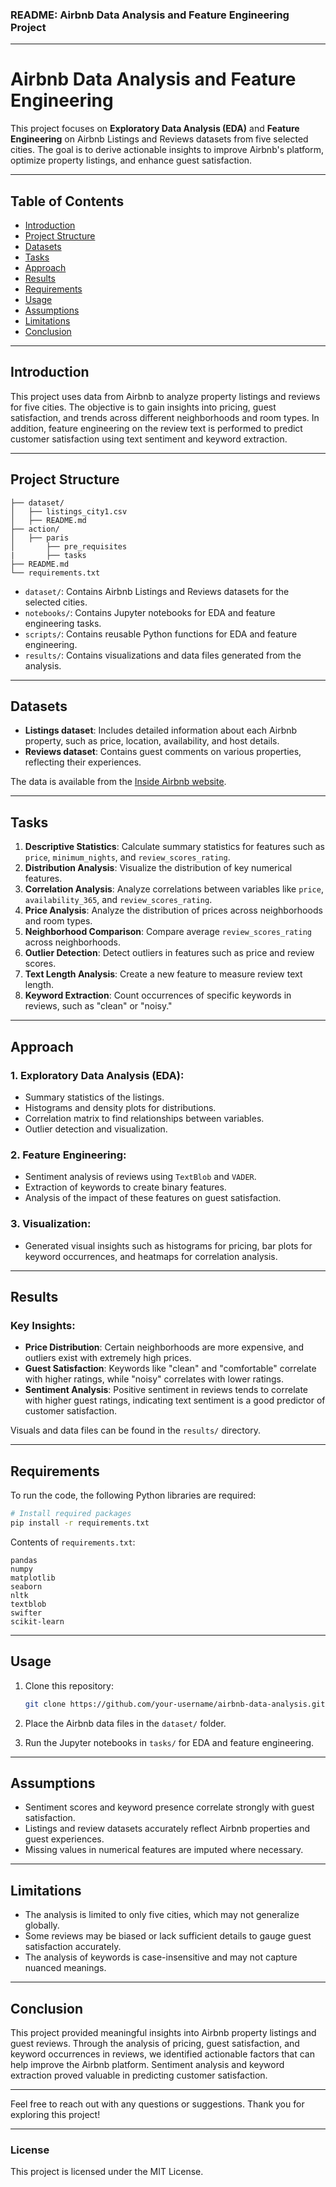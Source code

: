 ### README: Airbnb Data Analysis and Feature Engineering Project

---

# Airbnb Data Analysis and Feature Engineering

This project focuses on **Exploratory Data Analysis (EDA)** and **Feature Engineering** on Airbnb Listings and Reviews datasets from five selected cities. The goal is to derive actionable insights to improve Airbnb's platform, optimize property listings, and enhance guest satisfaction.

---

## Table of Contents

- [Introduction](#introduction)
- [Project Structure](#project-structure)
- [Datasets](#datasets)
- [Tasks](#tasks)
- [Approach](#approach)
- [Results](#results)
- [Requirements](#requirements)
- [Usage](#usage)
- [Assumptions](#assumptions)
- [Limitations](#limitations)
- [Conclusion](#conclusion)

---

## Introduction

This project uses data from Airbnb to analyze property listings and reviews for five cities. The objective is to gain insights into pricing, guest satisfaction, and trends across different neighborhoods and room types. In addition, feature engineering on the review text is performed to predict customer satisfaction using text sentiment and keyword extraction.

---
## Project Structure
 
```
├── dataset/
│   ├── listings_city1.csv
│   ├── README.md
├── action/
│   ├── paris
│       ├── pre_requisites
|       ├── tasks
├── README.md
└── requirements.txt
```
 
- `dataset/`: Contains Airbnb Listings and Reviews datasets for the selected cities.
- `notebooks/`: Contains Jupyter notebooks for EDA and feature engineering tasks.
- `scripts/`: Contains reusable Python functions for EDA and feature engineering.
- `results/`: Contains visualizations and data files generated from the analysis.
 
---

## Datasets

- **Listings dataset**: Includes detailed information about each Airbnb property, such as price, location, availability, and host details.
- **Reviews dataset**: Contains guest comments on various properties, reflecting their experiences.

The data is available from the [Inside Airbnb website](http://insideairbnb.com/get-the-data.html).

---

## Tasks

1. **Descriptive Statistics**: Calculate summary statistics for features such as `price`, `minimum_nights`, and `review_scores_rating`.
2. **Distribution Analysis**: Visualize the distribution of key numerical features.
3. **Correlation Analysis**: Analyze correlations between variables like `price`, `availability_365`, and `review_scores_rating`.
4. **Price Analysis**: Analyze the distribution of prices across neighborhoods and room types.
5. **Neighborhood Comparison**: Compare average `review_scores_rating` across neighborhoods.
6. **Outlier Detection**: Detect outliers in features such as price and review scores.
7. **Text Length Analysis**: Create a new feature to measure review text length.
8. **Keyword Extraction**: Count occurrences of specific keywords in reviews, such as "clean" or "noisy."

---

## Approach

### 1. **Exploratory Data Analysis (EDA)**:
   - Summary statistics of the listings.
   - Histograms and density plots for distributions.
   - Correlation matrix to find relationships between variables.
   - Outlier detection and visualization.

### 2. **Feature Engineering**:
   - Sentiment analysis of reviews using `TextBlob` and `VADER`.
   - Extraction of keywords to create binary features.
   - Analysis of the impact of these features on guest satisfaction.

### 3. **Visualization**:
   - Generated visual insights such as histograms for pricing, bar plots for keyword occurrences, and heatmaps for correlation analysis.

---

## Results

### Key Insights:

- **Price Distribution**: Certain neighborhoods are more expensive, and outliers exist with extremely high prices.
- **Guest Satisfaction**: Keywords like "clean" and "comfortable" correlate with higher ratings, while "noisy" correlates with lower ratings.
- **Sentiment Analysis**: Positive sentiment in reviews tends to correlate with higher guest ratings, indicating text sentiment is a good predictor of customer satisfaction.
  
Visuals and data files can be found in the `results/` directory.

---

## Requirements

To run the code, the following Python libraries are required:

```bash
# Install required packages
pip install -r requirements.txt
```

Contents of `requirements.txt`:

```
pandas
numpy
matplotlib
seaborn
nltk
textblob
swifter
scikit-learn
```

---

## Usage

1. Clone this repository:
   ```bash
   git clone https://github.com/your-username/airbnb-data-analysis.git
   ```

2. Place the Airbnb data files in the `dataset/` folder.

3. Run the Jupyter notebooks in `tasks/` for EDA and feature engineering.


---

## Assumptions

- Sentiment scores and keyword presence correlate strongly with guest satisfaction.
- Listings and review datasets accurately reflect Airbnb properties and guest experiences.
- Missing values in numerical features are imputed where necessary.

---

## Limitations

- The analysis is limited to only five cities, which may not generalize globally.
- Some reviews may be biased or lack sufficient details to gauge guest satisfaction accurately.
- The analysis of keywords is case-insensitive and may not capture nuanced meanings.

---

## Conclusion

This project provided meaningful insights into Airbnb property listings and guest reviews. Through the analysis of pricing, guest satisfaction, and keyword occurrences in reviews, we identified actionable factors that can help improve the Airbnb platform. Sentiment analysis and keyword extraction proved valuable in predicting customer satisfaction.

---

Feel free to reach out with any questions or suggestions. Thank you for exploring this project!

--- 

### License

This project is licensed under the MIT License.
